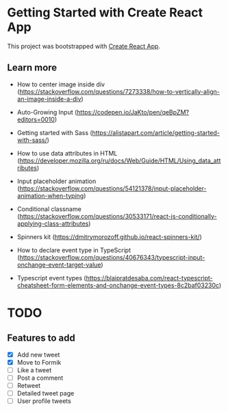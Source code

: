 # Getting Started with Create React App

This project was bootstrapped with [Create React App](https://github.com/facebook/create-react-app).

## Learn more

- How to center image inside div (https://stackoverflow.com/questions/7273338/how-to-vertically-align-an-image-inside-a-div)

- Auto-Growing Input (https://codepen.io/JaKto/pen/qeBpZM?editors=0010)

- Getting started with Sass (https://alistapart.com/article/getting-started-with-sass/)

- How to use data attributes in HTML (https://developer.mozilla.org/ru/docs/Web/Guide/HTML/Using_data_attributes)

- Input placeholder animation (https://stackoverflow.com/questions/54121378/input-placeholder-animation-when-typing)

- Conditional classname (https://stackoverflow.com/questions/30533171/react-js-conditionally-applying-class-attributes)

- Spinners kit (https://dmitrymorozoff.github.io/react-spinners-kit/)

- How to declare event type in TypeScript (https://stackoverflow.com/questions/40676343/typescript-input-onchange-event-target-value)

- Typescript event types (https://blaipratdesaba.com/react-typescript-cheatsheet-form-elements-and-onchange-event-types-8c2baf03230c)

# TODO

## Features to add

- [x] Add new tweet
- [x] Move to Formik
- [ ] Like a tweet
- [ ] Post a comment
- [ ] Retweet
- [ ] Detailed tweet page
- [ ] User profile tweets
